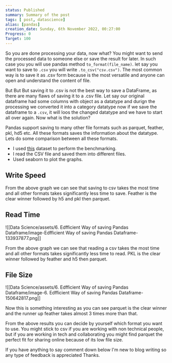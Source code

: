 ```yaml
---
status: Published
summary: Summary of the post
tags: [ post, datascience]
alias: [pandas]
creation_date: Sunday, 6th November 2022, 00:27:00
Progress: 0
Target: 100
---
```


So you are done processing your data, now what? You might want to send the processed data to someone else or save the result for later. In such case you you will use pandas method `to_format(file_name)`. let say you want to save to `.csv` you will write `.to_csv("csv.csv")`. The most common way is to save it as .csv form because is the most versatile and anyone can open and understand the content of file. 

But But But saving it to .csv is not the best way to save a DataFrame, as there are many flaws of saving it to a .csv file. Let say our original dataframe had some columns with object as a datatype and durign the processing we converted it into a category datatype now if we save the dataframe to a `.csv`, it will loos the changed datatype and we have to start all over again. Now what is the solution?

Pandas support saving to many other file formats such as parquet, feather, pkl, hd5 etc. All these formats saves the information about the datatype. Lets do some comparison between all these formats. 

- I used [this](https://stats.govt.nz/assets/Uploads/Balance-of-payments/BoPIIP-June-2022-quarter/Download-data/balance-of-payments-and-international-investment-position-june-2022-quarter-csv.csv) dataset to perform the benchmarking.
- I read the CSV file and saved them into different files.
- Used seaborn to plot the graphs.

## Write Speed

From the above graph we can see that saving to csv takes the most time and all other formats takes significantly less time to save. Feather is the clear winner followed by h5 and pkl then parquet. 

## Read Time

![[Data Science/assets/6. Edfficient Way of saving Pandas Dataframe/image-Edfficient Way of saving Pandas Dataframe-133937877.png]]

From the above graph we can see that reading a csv takes the most time and all other formats takes significantly less time to read. PKL is the clear winner followed by feather and h5 then parquet.

## File Size

![[Data Science/assets/6. Edfficient Way of saving Pandas Dataframe/image-6. Edfficient Way of saving Pandas Dataframe-150642817.png]]

Now this is something interesting as you can see parquet is the clear winner and the runner up feather  takes almost 3 times more than that. 

From the above results you can decide by yourself which format you want to use. You might stick to csv if you are working with non technical people, but if you are working in tech and collaborating you might find parquet the perfect fit for sharing online because of its low file size.

If you have anything to say comment down below I'm new to blog writing so any type of feedback is appreciated Thanks.